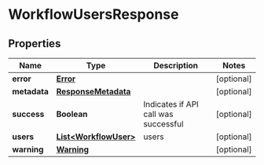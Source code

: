 
# WorkflowUsersResponse

## Properties
Name | Type | Description | Notes
------------ | ------------- | ------------- | -------------
**error** | [**Error**](Error.md) |  |  [optional]
**metadata** | [**ResponseMetadata**](ResponseMetadata.md) |  |  [optional]
**success** | **Boolean** | Indicates if API call was successful |  [optional]
**users** | [**List&lt;WorkflowUser&gt;**](WorkflowUser.md) | users |  [optional]
**warning** | [**Warning**](Warning.md) |  |  [optional]



